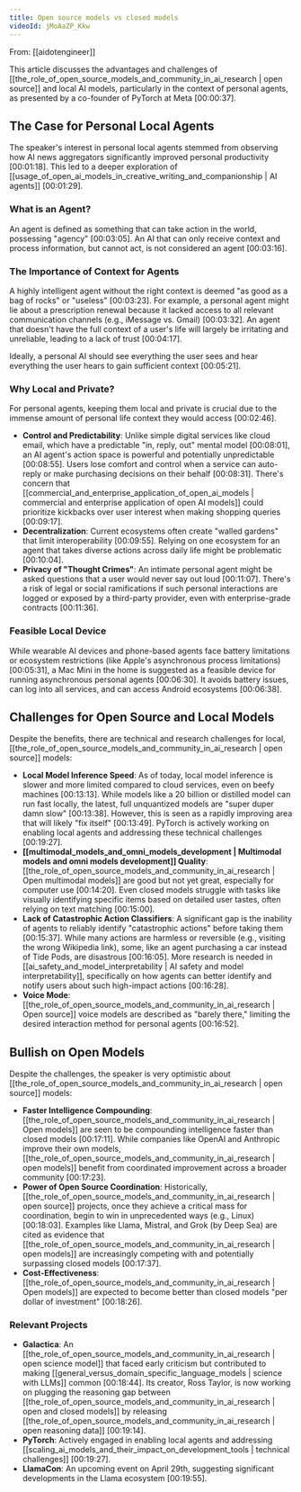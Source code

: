 ```yaml
---
title: Open source models vs closed models
videoId: jMoAaZP_Kkw
---
```


From: [[aidotengineer]] <br/> 

This article discusses the advantages and challenges of [[the_role_of_open_source_models_and_community_in_ai_research | open source]] and local AI models, particularly in the context of personal agents, as presented by a co-founder of PyTorch at Meta <a class="yt-timestamp" data-t="00:00:37">[00:00:37]</a>.

## The Case for Personal Local Agents

The speaker's interest in personal local agents stemmed from observing how AI news aggregators significantly improved personal productivity <a class="yt-timestamp" data-t="00:01:18">[00:01:18]</a>. This led to a deeper exploration of [[usage_of_open_ai_models_in_creative_writing_and_companionship | AI agents]] <a class="yt-timestamp" data-t="00:01:29">[00:01:29]</a>.

### What is an Agent?
An agent is defined as something that can take action in the world, possessing "agency" <a class="yt-timestamp" data-t="00:03:05">[00:03:05]</a>. An AI that can only receive context and process information, but cannot act, is not considered an agent <a class="yt-timestamp" data-t="00:03:16">[00:03:16]</a>.

### The Importance of Context for Agents
A highly intelligent agent without the right context is deemed "as good as a bag of rocks" or "useless" <a class="yt-timestamp" data-t="00:03:23">[00:03:23]</a>. For example, a personal agent might lie about a prescription renewal because it lacked access to all relevant communication channels (e.g., iMessage vs. Gmail) <a class="yt-timestamp" data-t="00:03:32">[00:03:32]</a>. An agent that doesn't have the full context of a user's life will largely be irritating and unreliable, leading to a lack of trust <a class="yt-timestamp" data-t="00:04:17">[00:04:17]</a>.

Ideally, a personal AI should see everything the user sees and hear everything the user hears to gain sufficient context <a class="yt-timestamp" data-t="00:05:21">[00:05:21]</a>.

### Why Local and Private?
For personal agents, keeping them local and private is crucial due to the immense amount of personal life context they would access <a class="yt-timestamp" data-t="00:02:46">[00:02:46]</a>.

*   **Control and Predictability**: Unlike simple digital services like cloud email, which have a predictable "in, reply, out" mental model <a class="yt-timestamp" data-t="00:08:01">[00:08:01]</a>, an AI agent's action space is powerful and potentially unpredictable <a class="yt-timestamp" data-t="00:08:55">[00:08:55]</a>. Users lose comfort and control when a service can auto-reply or make purchasing decisions on their behalf <a class="yt-timestamp" data-t="00:08:31">[00:08:31]</a>. There's concern that [[commercial_and_enterprise_application_of_open_ai_models | commercial and enterprise application of open AI models]] could prioritize kickbacks over user interest when making shopping queries <a class="yt-timestamp" data-t="00:09:17">[00:09:17]</a>.
*   **Decentralization**: Current ecosystems often create "walled gardens" that limit interoperability <a class="yt-timestamp" data-t="00:09:55">[00:09:55]</a>. Relying on one ecosystem for an agent that takes diverse actions across daily life might be problematic <a class="yt-timestamp" data-t="00:10:04">[00:10:04]</a>.
*   **Privacy of "Thought Crimes"**: An intimate personal agent might be asked questions that a user would never say out loud <a class="yt-timestamp" data-t="00:11:07">[00:11:07]</a>. There's a risk of legal or social ramifications if such personal interactions are logged or exposed by a third-party provider, even with enterprise-grade contracts <a class="yt-timestamp" data-t="00:11:36">[00:11:36]</a>.

### Feasible Local Device
While wearable AI devices and phone-based agents face battery limitations or ecosystem restrictions (like Apple's asynchronous process limitations) <a class="yt-timestamp" data-t="00:05:31">[00:05:31]</a>, a Mac Mini in the home is suggested as a feasible device for running asynchronous personal agents <a class="yt-timestamp" data-t="00:06:30">[00:06:30]</a>. It avoids battery issues, can log into all services, and can access Android ecosystems <a class="yt-timestamp" data-t="00:06:38">[00:06:38]</a>.

## Challenges for Open Source and Local Models

Despite the benefits, there are technical and research challenges for local, [[the_role_of_open_source_models_and_community_in_ai_research | open source]] models:

*   **Local Model Inference Speed**: As of today, local model inference is slower and more limited compared to cloud services, even on beefy machines <a class="yt-timestamp" data-t="00:13:13">[00:13:13]</a>. While models like a 20 billion or distilled model can run fast locally, the latest, full unquantized models are "super duper damn slow" <a class="yt-timestamp" data-t="00:13:38">[00:13:38]</a>. However, this is seen as a rapidly improving area that will likely "fix itself" <a class="yt-timestamp" data-t="00:13:49">[00:13:49]</a>. PyTorch is actively working on enabling local agents and addressing these technical challenges <a class="yt-timestamp" data-t="00:19:27">[00:19:27]</a>.
*   **[[multimodal_models_and_omni_models_development | Multimodal models and omni models development]] Quality**: [[the_role_of_open_source_models_and_community_in_ai_research | Open multimodal models]] are good but not yet great, especially for computer use <a class="yt-timestamp" data-t="00:14:20">[00:14:20]</a>. Even closed models struggle with tasks like visually identifying specific items based on detailed user tastes, often relying on text matching <a class="yt-timestamp" data-t="00:15:00">[00:15:00]</a>.
*   **Lack of Catastrophic Action Classifiers**: A significant gap is the inability of agents to reliably identify "catastrophic actions" before taking them <a class="yt-timestamp" data-t="00:15:37">[00:15:37]</a>. While many actions are harmless or reversible (e.g., visiting the wrong Wikipedia link), some, like an agent purchasing a car instead of Tide Pods, are disastrous <a class="yt-timestamp" data-t="00:16:05">[00:16:05]</a>. More research is needed in [[ai_safety_and_model_interpretability | AI safety and model interpretability]], specifically on how agents can better identify and notify users about such high-impact actions <a class="yt-timestamp" data-t="00:16:28">[00:16:28]</a>.
*   **Voice Mode**: [[the_role_of_open_source_models_and_community_in_ai_research | Open source]] voice models are described as "barely there," limiting the desired interaction method for personal agents <a class="yt-timestamp" data-t="00:16:52">[00:16:52]</a>.

## Bullish on Open Models

Despite the challenges, the speaker is very optimistic about [[the_role_of_open_source_models_and_community_in_ai_research | open source]] models:

*   **Faster Intelligence Compounding**: [[the_role_of_open_source_models_and_community_in_ai_research | Open models]] are seen to be compounding intelligence faster than closed models <a class="yt-timestamp" data-t="00:17:11">[00:17:11]</a>. While companies like OpenAI and Anthropic improve their own models, [[the_role_of_open_source_models_and_community_in_ai_research | open models]] benefit from coordinated improvement across a broader community <a class="yt-timestamp" data-t="00:17:23">[00:17:23]</a>.
*   **Power of Open Source Coordination**: Historically, [[the_role_of_open_source_models_and_community_in_ai_research | open source]] projects, once they achieve a critical mass for coordination, begin to win in unprecedented ways (e.g., Linux) <a class="yt-timestamp" data-t="00:18:03">[00:18:03]</a>. Examples like Llama, Mistral, and Grok (by Deep Sea) are cited as evidence that [[the_role_of_open_source_models_and_community_in_ai_research | open models]] are increasingly competing with and potentially surpassing closed models <a class="yt-timestamp" data-t="00:17:37">[00:17:37]</a>.
*   **Cost-Effectiveness**: [[the_role_of_open_source_models_and_community_in_ai_research | Open models]] are expected to become better than closed models "per dollar of investment" <a class="yt-timestamp" data-t="00:18:26">[00:18:26]</a>.

### Relevant Projects
*   **Galactica**: An [[the_role_of_open_source_models_and_community_in_ai_research | open science model]] that faced early criticism but contributed to making [[general_versus_domain_specific_language_models | science with LLMs]] common <a class="yt-timestamp" data-t="00:18:44">[00:18:44]</a>. Its creator, Ross Taylor, is now working on plugging the reasoning gap between [[the_role_of_open_source_models_and_community_in_ai_research | open and closed models]] by releasing [[the_role_of_open_source_models_and_community_in_ai_research | open reasoning data]] <a class="yt-timestamp" data-t="00:19:14">[00:19:14]</a>.
*   **PyTorch**: Actively engaged in enabling local agents and addressing [[scaling_ai_models_and_their_impact_on_development_tools | technical challenges]] <a class="yt-timestamp" data-t="00:19:27">[00:19:27]</a>.
*   **LlamaCon**: An upcoming event on April 29th, suggesting significant developments in the Llama ecosystem <a class="yt-timestamp" data-t="00:19:55">[00:19:55]</a>.
